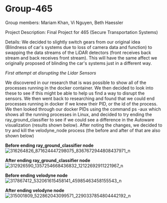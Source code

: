 # Group-465
Group members: Mariam Khan, Vi Nguyen, Beth Haessler

Project Description: Final Project for 465 (Secure Transportation Systems)

Details: We decided to slightly switch gears from our original idea (Blindness of car's systems due to loss of camera data and function) to swapping the data streams of the LiDAR detectors (front receives back stream and back receives front stream). This will have the same affect we originally proposed of blinding the car's systems just in a different way. 

*First attempt at disrupting the Lidar Sensors*

  We discovered in our research that is was possible to show all of the processes running in the docker container. We then decided to look into these to see if this might be able to help us find a way to disrupt the sensors. We then went back to researching and found that we could end processes running in docker if we knew their PID, or the id of the process. 
  We then looked through our docker PIDs using the command ps -aux which shows all the running processes in Linux, and decided to try ending the ray_ground_classifier to see if we could see a difference in the Autoware visualization (results shown below). After noting the changes, we decided to try and kill the velodyne_node process (the before and after of that are also shown below) 
   
   **Before ending ray_ground_classifier node**
  ![316264826_871624447298075_8367672944808437971_n](https://user-images.githubusercontent.com/119695872/205739005-180cfb42-fbfe-4dc8-9fec-f97e54244ba8.png)

   **After ending ray_ground_classifier node**
   ![312926590_1357254668436832_12122692911221967_n](https://user-images.githubusercontent.com/119695872/205738820-dbdfa401-6df6-4155-a967-907286611e42.png)

   
   **Before ending velodyne node**
   ![317867412_532061615458141_45985463458155543_n](https://user-images.githubusercontent.com/119695872/205739053-b3201f9a-4803-4320-b28c-607742ed5cea.png)

   **After ending velodyne node**
   ![315001809_522862043099571_2290337854804442192_n](https://user-images.githubusercontent.com/119695872/205738674-5e57fdb5-d230-4e2e-9d34-abd927bc0fbc.png)

